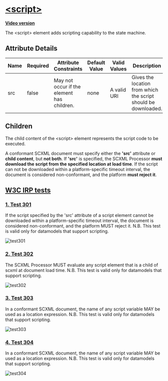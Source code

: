 # [\<script\>](https://www.w3.org/TR/scxml/#script)

**[Video version](https://youtu.be/-TP8vQ3oZc0)**

The \<script\> element adds scripting capability to the state machine.

## Attribute Details
Name	|Required	|Attribute Constraints	|Default Value	|Valid Values	|Description
---|---|---|---|---|---|
src	|false	|May not occur if the element has children.		|none	|A valid URI	|Gives the location from which the script should be downloaded.

## Children
The child content of the \<script\> element represents the script code to be executed.

A conformant SCXML document must specify either the **'src'** attribute or **child content**, but **not both**. If **'src'** is specified, the SCXML Processor **must download the script from the specified location at load time**. If the script can not be downloaded within a platform-specific timeout interval, the document is considered non-conformant, and the platform **must reject it**.

## [W3C IRP tests](https://www.w3.org/Voice/2013/scxml-irp)

### [1. Test 301](https://www.w3.org/Voice/2013/scxml-irp/301/test301.txml)
If the script specified by the 'src' attribute of a script element cannot be downloaded within a platform-specific timeout interval, the document is considered non-conformant, and the platform MUST reject it. N.B. This test is valid only for datamodels that support scripting.

![test301](https://user-images.githubusercontent.com/18611095/28519596-e2b3a050-7074-11e7-8a63-71ebc17a8976.png)

### [2. Test 302](https://www.w3.org/Voice/2013/scxml-irp/302/test302.txml)
The SCXML Processor MUST evaluate any script element that is a child of scxml at document load time. N.B. This test is valid only for datamodels that support scripting.

![test302](https://user-images.githubusercontent.com/18611095/28519688-4a8b2db0-7075-11e7-8dae-5728c2ae2e4b.png)

### [3. Test 303](https://www.w3.org/Voice/2013/scxml-irp/303/test303.txml)
In a conformant SCXML document, the name of any script variable MAY be used as a location expression. N.B. This test is valid only for datamodels that support scripting.

![test303](https://user-images.githubusercontent.com/18611095/28519890-012d2974-7076-11e7-9bfd-87c84bcb6df5.png)

### [4. Test 304](https://www.w3.org/Voice/2013/scxml-irp/303/test303.txml)
In a conformant SCXML document, the name of any script variable MAY be used as a location expression. N.B. This test is valid only for datamodels that support scripting.

![test304](https://user-images.githubusercontent.com/18611095/28520361-dd4455a8-7077-11e7-8b43-f3e89102ba78.png)

